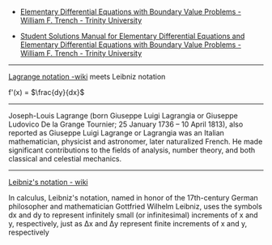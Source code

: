 * [Elementary Differential Equations with Boundary Value Problems - William F. Trench - Trinity University](https://digitalcommons.trinity.edu/mono/9/)

* [Student Solutions Manual for Elementary Differential Equations and Elementary Differential Equations with Boundary Value Problems - William F. Trench - Trinity University](https://digitalcommons.trinity.edu/mono/10/)

- - - -

[Lagrange notation -wiki](https://en.wikipedia.org/wiki/Notation_for_differentiation#Lagrange's_notation) meets Leibniz notation

 f'(x) = $\frac{dy}{dx}$

- - - -

Joseph-Louis Lagrange (born Giuseppe Luigi Lagrangia or Giuseppe Ludovico De la Grange Tournier; 25 January 1736 – 10 April 1813), also reported as Giuseppe Luigi Lagrange or Lagrangia was an Italian mathematician, physicist and astronomer, later naturalized French. He made significant contributions to the fields of analysis, number theory, and both classical and celestial mechanics.

- - - -

[Leibniz's notation - wiki](https://en.wikipedia.org/wiki/Leibniz%27s_notation#:~:text=In%20calculus%2C%20Leibniz's%20notation%2C%20named,of%20x%20and%20y%2C%20respectively.)

In calculus, Leibniz's notation, named in honor of the 17th-century German philosopher and mathematician Gottfried Wilhelm Leibniz, uses the symbols dx and dy to represent infinitely small (or infinitesimal) increments of x and y, respectively, just as Δx and Δy represent finite increments of x and y, respectively

